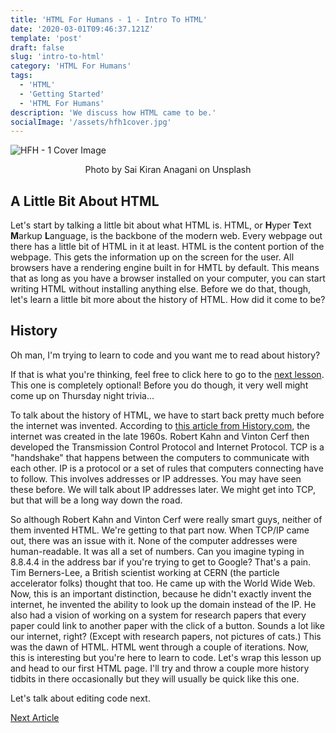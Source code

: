 ```yaml
---
title: 'HTML For Humans - 1 - Intro To HTML'
date: '2020-03-01T09:46:37.121Z'
template: 'post'
draft: false
slug: 'intro-to-html'
category: 'HTML For Humans'
tags:
  - 'HTML'
  - 'Getting Started'
  - 'HTML For Humans'
description: 'We discuss how HTML came to be.'
socialImage: '/assets/hfh1cover.jpg'
---
```


![HFH - 1 Cover Image](/assets/hfh1cover.jpg)

<center>Photo by Sai Kiran Anagani on Unsplash</center>

## A Little Bit About HTML

Let's start by talking a little bit about what HTML is. HTML, or **H**yper **T**ext **M**arkup **L**anguage, is the backbone of the modern web. Every webpage out there has a little bit of HTML in it at least. HTML is the content portion of the webpage. This gets the information up on the screen for the user. All browsers have a rendering engine built in for HMTL by default. This means that as long as you have a browser installed on your computer, you can start writing HTML without installing anything else. Before we do that, though, let's learn a little bit more about the history of HTML. How did it come to be?

## History

Oh man, I'm trying to learn to code and you want me to read about history?

If that is what you're thinking, feel free to click here to go to the [next lesson](/posts/html-for-humans/working-with-text-editors). This one is completely optional! Before you do though, it very well might come up on Thursday night trivia...

To talk about the history of HTML, we have to start back pretty much before the internet was invented. According to [this article from History.com](https://www.history.com/news/who-invented-the-internet), the internet was created in the late 1960s. Robert Kahn and Vinton Cerf then developed the Transmission Control Protocol and Internet Protocol. TCP is a "handshake" that happens between the computers to communicate with each other. IP is a protocol or a set of rules that computers connecting have to follow. This involves addresses or IP addresses. You may have seen these before. We will talk about IP addresses later. We might get into TCP, but that will be a long way down the road.

So although Robert Kahn and Vinton Cerf were really smart guys, neither of them invented HTML. We're getting to that part now. When TCP/IP came out, there was an issue with it. None of the computer addresses were human-readable. It was all a set of numbers. Can you imagine typing in 8.8.4.4 in the address bar if you're trying to get to Google? That's a pain. Tim Berners-Lee, a British scientist working at CERN (the particle accelerator folks) thought that too. He came up with the World Wide Web. Now, this is an important distinction, because he didn't exactly invent the internet, he invented the ability to look up the domain instead of the IP. He also had a vision of working on a system for research papers that every paper could link to another paper with the click of a button. Sounds a lot like our internet, right? (Except with research papers, not pictures of cats.) This was the dawn of HTML. HTML went through a couple of iterations. Now, this is interesting but you're here to learn to code. Let's wrap this lesson up and head to our first HTML page. I'll try and throw a couple more history tidbits in there occasionally but they will usually be quick like this one.

Let's talk about editing code next.

[Next Article](/posts/html-for-humans/working-with-text-editors)
